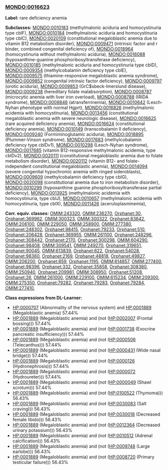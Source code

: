 
### [MONDO:0016623](http://purl.obolibrary.org/obo/MONDO_0016623)
**Label:** rare deficiency anemia

**Subclasses:** [MONDO:0010183](http://purl.obolibrary.org/obo/MONDO_0010183) (methylmalonic aciduria and homocystinuria type cblF), [MONDO:0010184](http://purl.obolibrary.org/obo/MONDO_0010184) (methylmalonic aciduria and homocystinuria type cblC), [MONDO:0020109](http://purl.obolibrary.org/obo/MONDO_0020109) (constitutional megaloblastic anemia due to vitamin B12 metabolism disorder), [MONDO:0009471](http://purl.obolibrary.org/obo/MONDO_0009471) (intrinsic factor and r binder, combined congenital deficiency of), [MONDO:0018964](http://purl.obolibrary.org/obo/MONDO_0018964) (homocystinuria without methylmalonic aciduria), [MONDO:0016088](http://purl.obolibrary.org/obo/MONDO_0016088) (hypoxanthine-guanine phosphoribosyltransferase deficiency), [MONDO:0010185](http://purl.obolibrary.org/obo/MONDO_0010185) (methylmalonic aciduria and homocystinuria type cblD), [MONDO:0009354](http://purl.obolibrary.org/obo/MONDO_0009354) (methylcobalamin deficiency type cblE), [MONDO:0009575](http://purl.obolibrary.org/obo/MONDO_0009575) (thiamine-responsive megaloblastic anemia syndrome), [MONDO:0009852](http://purl.obolibrary.org/obo/MONDO_0009852) (congenital intrinsic factor deficiency), [MONDO:0009797](http://purl.obolibrary.org/obo/MONDO_0009797) (orotic aciduria), [MONDO:0009853](http://purl.obolibrary.org/obo/MONDO_0009853) (GrC$sbeck-Imerslund disease), [MONDO:0009238](http://purl.obolibrary.org/obo/MONDO_0009238) (hereditary folate malabsorption), [MONDO:0008787](http://purl.obolibrary.org/obo/MONDO_0008787) (microcytic anemia with liver iron overload), [MONDO:0008788](http://purl.obolibrary.org/obo/MONDO_0008788) (IRIDA syndrome), [MONDO:0008846](http://purl.obolibrary.org/obo/MONDO_0008846) (atransferrinemia), [MONDO:0010642](http://purl.obolibrary.org/obo/MONDO_0010642) (Lesch-Nyhan phenotype with normal Hgprt), [MONDO:0016826](http://purl.obolibrary.org/obo/MONDO_0016826) (methylmalonic acidemia with homocystinuria), [MONDO:0013456](http://purl.obolibrary.org/obo/MONDO_0013456) (constitutional megaloblastic anemia with severe neurologic disease), [MONDO:0016625](http://purl.obolibrary.org/obo/MONDO_0016625) (rare acquired deficiency anemia), [MONDO:0016624](http://purl.obolibrary.org/obo/MONDO_0016624) (constitutional deficiency anemia), [MONDO:0010149](http://purl.obolibrary.org/obo/MONDO_0010149) (transcobalamin II deficiency), [MONDO:0009240](http://purl.obolibrary.org/obo/MONDO_0009240) (Formiminoglutamic aciduria), [MONDO:0018895](http://purl.obolibrary.org/obo/MONDO_0018895) (Plummer-Vinson syndrome), [MONDO:0017683](http://purl.obolibrary.org/obo/MONDO_0017683) (methylcobalamin deficiency type cblDv1), [MONDO:0010298](http://purl.obolibrary.org/obo/MONDO_0010298) (Lesch-Nyhan syndrome), [MONDO:0017685](http://purl.obolibrary.org/obo/MONDO_0017685) (vitamin B12-responsive methylmalonic acidemia, type cblDv2), [MONDO:0020111](http://purl.obolibrary.org/obo/MONDO_0020111) (constitutional megaloblastic anemia due to folate metabolism disorder), [MONDO:0020112](http://purl.obolibrary.org/obo/MONDO_0020112) (vitamin B12- and folate-independent constitutional megaloblastic anemia), [MONDO:0014094](http://purl.obolibrary.org/obo/MONDO_0014094) (severe congenital hypochromic anemia with ringed sideroblasts), [MONDO:0009609](http://purl.obolibrary.org/obo/MONDO_0009609) (methylcobalamin deficiency type cblG), [MONDO:0020098](http://purl.obolibrary.org/obo/MONDO_0020098) (constitutional anemia due to iron metabolism disorder), [MONDO:0010299](http://purl.obolibrary.org/obo/MONDO_0010299) (hypoxanthine guanine phosphoribosyltransferase partial deficiency), [MONDO:0013925](http://purl.obolibrary.org/obo/MONDO_0013925) (methylmalonic acidemia with homocystinuria, type cblJ), [MONDO:0010657](http://purl.obolibrary.org/obo/MONDO_0010657) (methylmalonic acidemia with homocystinuria, type cblX), [MONDO:0011426](http://purl.obolibrary.org/obo/MONDO_0011426) (aceruloplasminemia), 

**Corr. equiv. classes:** [OMIM:243320](http://purl.obolibrary.org/obo/OMIM_243320), [OMIM:236270](http://purl.obolibrary.org/obo/OMIM_236270), [Orphanet:30](http://www.orpha.net/ORDO/Orphanet_30), [Orphanet:369962](http://www.orpha.net/ORDO/Orphanet_369962), [OMIM:300323](http://purl.obolibrary.org/obo/OMIM_300323), [OMIM:300322](http://purl.obolibrary.org/obo/OMIM_300322), [Orphanet:83642](http://www.orpha.net/ORDO/Orphanet_83642), [OMIM:206100](http://purl.obolibrary.org/obo/OMIM_206100), [OMIM:229050](http://purl.obolibrary.org/obo/OMIM_229050), [OMIM:258900](http://purl.obolibrary.org/obo/OMIM_258900), [OMIM:277380](http://purl.obolibrary.org/obo/OMIM_277380), [Orphanet:248302](http://www.orpha.net/ORDO/Orphanet_248302), [Orphanet:98415](http://www.orpha.net/ORDO/Orphanet_98415), [Orphanet:79233](http://www.orpha.net/ORDO/Orphanet_79233), [Orphanet:510](http://www.orpha.net/ORDO/Orphanet_510), [Orphanet:206428](http://www.orpha.net/ORDO/Orphanet_206428), [Orphanet:369955](http://www.orpha.net/ORDO/Orphanet_369955), [OMIM:261100](http://purl.obolibrary.org/obo/OMIM_261100), [Orphanet:248296](http://www.orpha.net/ORDO/Orphanet_248296), [Orphanet:308442](http://www.orpha.net/ORDO/Orphanet_308442), [Orphanet:2170](http://www.orpha.net/ORDO/Orphanet_2170), [Orphanet:300298](http://www.orpha.net/ORDO/Orphanet_300298), [OMIM:604290](http://purl.obolibrary.org/obo/OMIM_604290), [Orphanet:98408](http://www.orpha.net/ORDO/Orphanet_98408), [OMIM:309541](http://purl.obolibrary.org/obo/OMIM_309541), [OMIM:249270](http://purl.obolibrary.org/obo/OMIM_249270), [Orphanet:319651](http://www.orpha.net/ORDO/Orphanet_319651), [Orphanet:90045](http://www.orpha.net/ORDO/Orphanet_90045), [OMIM:613839](http://purl.obolibrary.org/obo/OMIM_613839), [Orphanet:622](http://www.orpha.net/ORDO/Orphanet_622), [Orphanet:54028](http://www.orpha.net/ORDO/Orphanet_54028), [Orphanet:98360](http://www.orpha.net/ORDO/Orphanet_98360), [Orphanet:2169](http://www.orpha.net/ORDO/Orphanet_2169), [Orphanet:48818](http://www.orpha.net/ORDO/Orphanet_48818), [Orphanet:49827](http://www.orpha.net/ORDO/Orphanet_49827), [OMIM:206200](http://purl.obolibrary.org/obo/OMIM_206200), [Orphanet:859](http://www.orpha.net/ORDO/Orphanet_859), [Orphanet:1195](http://www.orpha.net/ORDO/Orphanet_1195), [OMIM:614857](http://purl.obolibrary.org/obo/OMIM_614857), [OMIM:277400](http://purl.obolibrary.org/obo/OMIM_277400), [Orphanet:98396](http://www.orpha.net/ORDO/Orphanet_98396), [Orphanet:332](http://www.orpha.net/ORDO/Orphanet_332), [Orphanet:35858](http://www.orpha.net/ORDO/Orphanet_35858), [Orphanet:308380](http://www.orpha.net/ORDO/Orphanet_308380), [OMIM:250940](http://purl.obolibrary.org/obo/OMIM_250940), [Orphanet:209981](http://www.orpha.net/ORDO/Orphanet_209981), [OMIM:308950](http://purl.obolibrary.org/obo/OMIM_308950), [Orphanet:51208](http://www.orpha.net/ORDO/Orphanet_51208), [Orphanet:26](http://www.orpha.net/ORDO/Orphanet_26), [OMIM:261000](http://purl.obolibrary.org/obo/OMIM_261000), [OMIM:229100](http://purl.obolibrary.org/obo/OMIM_229100), [OMIM:615234](http://purl.obolibrary.org/obo/OMIM_615234), [OMIM:209300](http://purl.obolibrary.org/obo/OMIM_209300), [OMIM:275350](http://purl.obolibrary.org/obo/OMIM_275350), [Orphanet:79282](http://www.orpha.net/ORDO/Orphanet_79282), [Orphanet:79283](http://www.orpha.net/ORDO/Orphanet_79283), [Orphanet:79284](http://www.orpha.net/ORDO/Orphanet_79284), [OMIM:277410](http://purl.obolibrary.org/obo/OMIM_277410), 

**Class expressions from DL-Learner:**

- [HP:0000707](http://purl.obolibrary.org/obo/HP_0000707) (Abnormality of the nervous system) and [HP:0001889](http://purl.obolibrary.org/obo/HP_0001889) (Megaloblastic anemia) 57.44%
- [HP:0001889](http://purl.obolibrary.org/obo/HP_0001889) (Megaloblastic anemia) and (not ([HP:0002007](http://purl.obolibrary.org/obo/HP_0002007) (Frontal bossing))) 57.44%
- [HP:0001889](http://purl.obolibrary.org/obo/HP_0001889) (Megaloblastic anemia) and (not ([HP:0001738](http://purl.obolibrary.org/obo/HP_0001738) (Exocrine pancreatic insufficiency))) 57.44%
- [HP:0001889](http://purl.obolibrary.org/obo/HP_0001889) (Megaloblastic anemia) and (not ([HP:0000506](http://purl.obolibrary.org/obo/HP_0000506) (Telecanthus))) 57.44%
- [HP:0001889](http://purl.obolibrary.org/obo/HP_0001889) (Megaloblastic anemia) and (not ([HP:0000431](http://purl.obolibrary.org/obo/HP_0000431) (Wide nasal bridge))) 57.44%
- [HP:0001889](http://purl.obolibrary.org/obo/HP_0001889) (Megaloblastic anemia) and (not ([HP:0000126](http://purl.obolibrary.org/obo/HP_0000126) (Hydronephrosis))) 57.44%
- [HP:0001889](http://purl.obolibrary.org/obo/HP_0001889) (Megaloblastic anemia) and (not ([HP:0000072](http://purl.obolibrary.org/obo/HP_0000072) (Hydroureter))) 57.44%
- [HP:0001889](http://purl.obolibrary.org/obo/HP_0001889) (Megaloblastic anemia) and (not ([HP:0000049](http://purl.obolibrary.org/obo/HP_0000049) (Shawl scrotum))) 57.44%
- [HP:0001889](http://purl.obolibrary.org/obo/HP_0001889) (Megaloblastic anemia) and (not ([HP:0100522](http://purl.obolibrary.org/obo/HP_0100522) (Thymoma))) 56.43%
- [HP:0001889](http://purl.obolibrary.org/obo/HP_0001889) (Megaloblastic anemia) and (not ([HP:0030083](http://purl.obolibrary.org/obo/HP_0030083) (Salt craving))) 56.43%
- [HP:0001889](http://purl.obolibrary.org/obo/HP_0001889) (Megaloblastic anemia) and (not ([HP:0030018](http://purl.obolibrary.org/obo/HP_0030018) (Decreased female libido))) 56.43%
- [HP:0001889](http://purl.obolibrary.org/obo/HP_0001889) (Megaloblastic anemia) and (not ([HP:0012364](http://purl.obolibrary.org/obo/HP_0012364) (Decreased urinary potassium))) 56.43%
- [HP:0001889](http://purl.obolibrary.org/obo/HP_0001889) (Megaloblastic anemia) and (not ([HP:0010512](http://purl.obolibrary.org/obo/HP_0010512) (Adrenal calcification))) 56.43%
- [HP:0001889](http://purl.obolibrary.org/obo/HP_0001889) (Megaloblastic anemia) and (not ([HP:0009748](http://purl.obolibrary.org/obo/HP_0009748) (Large earlobe))) 56.43%
- [HP:0001889](http://purl.obolibrary.org/obo/HP_0001889) (Megaloblastic anemia) and (not ([HP:0008720](http://purl.obolibrary.org/obo/HP_0008720) (Primary testicular failure))) 56.43%


